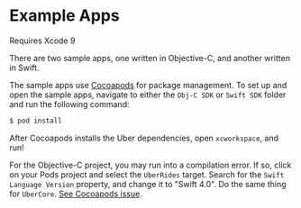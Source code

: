 # Example Apps

Requires Xcode 9

There are two sample apps, one written in Objective-C, and another written in Swift.

The sample apps use [Cocoapods](https://cocoapods.org) for package management. To set up and open the sample apps, navigate to either the `Obj-C SDK` or `Swift SDK` folder and run the following command:

```bash
$ pod install
```

After Cocoapods installs the Uber dependencies, open `xcworkspace`, and run!

For the Objective-C project, you may run into a compilation error. If so, click on your Pods project and select the `UberRides` target. Search for the `Swift Language Version` property, and change it to "Swift 4.0". Do the same thing for `UberCore`. [See Cocoapods issue](https://github.com/CocoaPods/CocoaPods/issues/6791).

